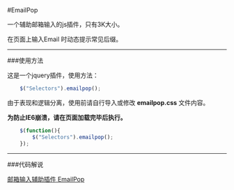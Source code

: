 #EmailPop

一个辅助邮箱输入的js插件，只有3K大小。

在页面上输入Email 时动态提示常见后缀。

****************************************

###使用方法

这是一个jquery插件，使用方法：

```js
	$("Selectors").emailpop();
```

由于表现和逻辑分离，使用前请自行导入或修改 **emailpop.css** 文件内容。

**为防止IE6崩溃，请在页面加载完毕后执行。**

```js
	$(function(){
		$("Selectors").emailpop();
	});
```

****************************************

###代码解说

[邮箱输入辅助插件 EmailPop](http://yu123.me/2013/03/emailpop/)